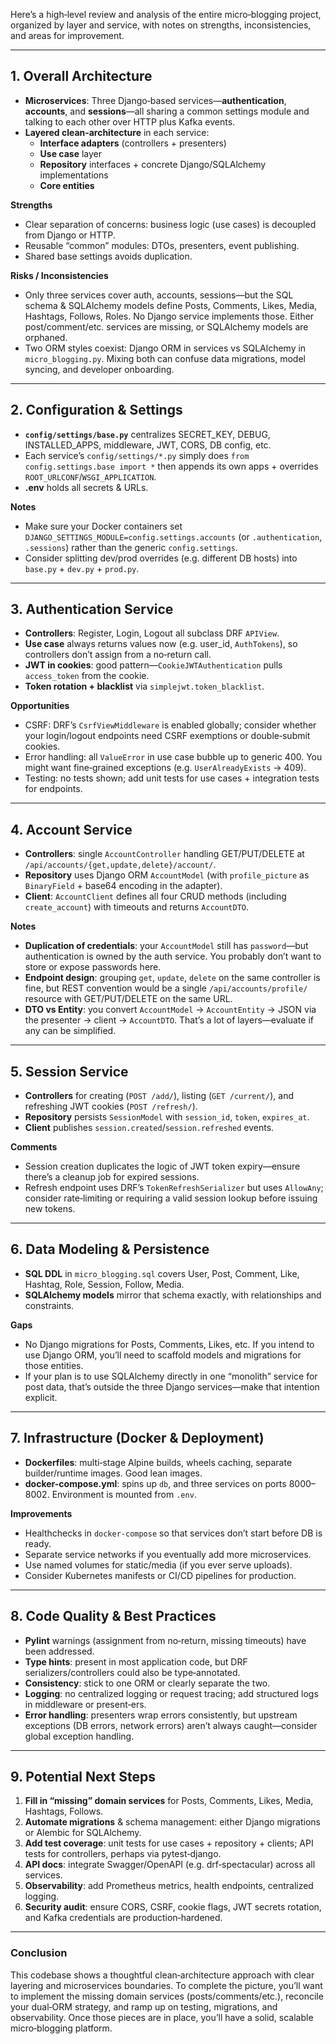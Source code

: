 <!-- README.md -->

Here’s a high‑level review and analysis of the entire micro‑blogging project, organized by layer and service, with notes on strengths, inconsistencies, and areas for improvement.

---

## 1. Overall Architecture  
- **Microservices**: Three Django‑based services—**authentication**, **accounts**, and **sessions**—all sharing a common settings module and talking to each other over HTTP plus Kafka events.  
- **Layered clean‑architecture** in each service:  
  - **Interface adapters** (controllers + presenters)  
  - **Use case** layer  
  - **Repository** interfaces + concrete Django/SQLAlchemy implementations  
  - **Core entities**  

**Strengths**  
- Clear separation of concerns: business logic (use cases) is decoupled from Django or HTTP.  
- Reusable “common” modules: DTOs, presenters, event publishing.  
- Shared base settings avoids duplication.  

**Risks / Inconsistencies**  
- Only three services cover auth, accounts, sessions—but the SQL schema & SQLAlchemy models define Posts, Comments, Likes, Media, Hashtags, Follows, Roles. No Django service implements those. Either post/comment/etc. services are missing, or SQLAlchemy models are orphaned.  
- Two ORM styles coexist: Django ORM in services vs SQLAlchemy in `micro_blogging.py`. Mixing both can confuse data migrations, model syncing, and developer onboarding.

---

## 2. Configuration & Settings  
- **`config/settings/base.py`** centralizes SECRET_KEY, DEBUG, INSTALLED_APPS, middleware, JWT, CORS, DB config, etc.  
- Each service’s `config/settings/*.py` simply does `from config.settings.base import *` then appends its own apps + overrides `ROOT_URLCONF`/`WSGI_APPLICATION`.  
- **.env** holds all secrets & URLs.  

**Notes**  
- Make sure your Docker containers set `DJANGO_SETTINGS_MODULE=config.settings.accounts` (or `.authentication`, `.sessions`) rather than the generic `config.settings`.  
- Consider splitting dev/prod overrides (e.g. different DB hosts) into `base.py` + `dev.py` + `prod.py`.  

---

## 3. Authentication Service  
- **Controllers**: Register, Login, Logout all subclass DRF `APIView`.  
- **Use case** always returns values now (e.g. user_id, `AuthTokens`), so controllers don’t assign from a no‑return call.  
- **JWT in cookies**: good pattern—`CookieJWTAuthentication` pulls `access_token` from the cookie.  
- **Token rotation + blacklist** via `simplejwt.token_blacklist`.  

**Opportunities**  
- CSRF: DRF’s `CsrfViewMiddleware` is enabled globally; consider whether your login/logout endpoints need CSRF exemptions or double‑submit cookies.  
- Error handling: all `ValueError` in use case bubble up to generic 400. You might want fine‑grained exceptions (e.g. `UserAlreadyExists` → 409).  
- Testing: no tests shown; add unit tests for use cases + integration tests for endpoints.

---

## 4. Account Service  
- **Controllers**: single `AccountController` handling GET/PUT/DELETE at `/api/accounts/{get,update,delete}/account/`.  
- **Repository** uses Django ORM `AccountModel` (with `profile_picture` as `BinaryField` + base64 encoding in the adapter).  
- **Client**: `AccountClient` defines all four CRUD methods (including `create_account`) with timeouts and returns `AccountDTO`.  

**Notes**  
- **Duplication of credentials**: your `AccountModel` still has `password`—but authentication is owned by the auth service. You probably don’t want to store or expose passwords here.  
- **Endpoint design**: grouping `get`, `update`, `delete` on the same controller is fine, but REST convention would be a single `/api/accounts/profile/` resource with GET/PUT/DELETE on the same URL.  
- **DTO vs Entity**: you convert `AccountModel` → `AccountEntity` → JSON via the presenter → client → `AccountDTO`. That’s a lot of layers—evaluate if any can be simplified.

---

## 5. Session Service  
- **Controllers** for creating (`POST /add/`), listing (`GET /current/`), and refreshing JWT cookies (`POST /refresh/`).  
- **Repository** persists `SessionModel` with `session_id`, `token`, `expires_at`.  
- **Client** publishes `session.created`/`session.refreshed` events.  

**Comments**  
- Session creation duplicates the logic of JWT token expiry—ensure there’s a cleanup job for expired sessions.  
- Refresh endpoint uses DRF’s `TokenRefreshSerializer` but uses `AllowAny`; consider rate‑limiting or requiring a valid session lookup before issuing new tokens.

---

## 6. Data Modeling & Persistence  
- **SQL DDL** in `micro_blogging.sql` covers User, Post, Comment, Like, Hashtag, Role, Session, Follow, Media.  
- **SQLAlchemy models** mirror that schema exactly, with relationships and constraints.  

**Gaps**  
- No Django migrations for Posts, Comments, Likes, etc. If you intend to use Django ORM, you’ll need to scaffold models and migrations for those entities.  
- If your plan is to use SQLAlchemy directly in one “monolith” service for post data, that’s outside the three Django services—make that intention explicit.  

---

## 7. Infrastructure (Docker & Deployment)  
- **Dockerfiles**: multi‑stage Alpine builds, wheels caching, separate builder/runtime images. Good lean images.  
- **docker-compose.yml**: spins up `db`, and three services on ports 8000–8002. Environment is mounted from `.env`.  

**Improvements**  
- Healthchecks in `docker-compose` so that services don’t start before DB is ready.  
- Separate service networks if you eventually add more microservices.  
- Use named volumes for static/media (if you ever serve uploads).  
- Consider Kubernetes manifests or CI/CD pipelines for production.

---

## 8. Code Quality & Best Practices  
- **Pylint** warnings (assignment from no‑return, missing timeouts) have been addressed.  
- **Type hints**: present in most application code, but DRF serializers/controllers could also be type‑annotated.  
- **Consistency**: stick to one ORM or clearly separate the two.  
- **Logging**: no centralized logging or request tracing; add structured logs in middleware or present‑ers.  
- **Error handling**: presenters wrap errors consistently, but upstream exceptions (DB errors, network errors) aren’t always caught—consider global exception handling.

---

## 9. Potential Next Steps  
1. **Fill in “missing” domain services** for Posts, Comments, Likes, Media, Hashtags, Follows.  
2. **Automate migrations** & schema management: either Django migrations or Alembic for SQLAlchemy.  
3. **Add test coverage**: unit tests for use cases + repository + clients; API tests for controllers, perhaps via pytest‑django.  
4. **API docs**: integrate Swagger/OpenAPI (e.g. drf‑spectacular) across all services.  
5. **Observability**: add Prometheus metrics, health endpoints, centralized logging.  
6. **Security audit**: ensure CORS, CSRF, cookie flags, JWT secrets rotation, and Kafka credentials are production‑hardened.

---

### Conclusion  
This codebase shows a thoughtful clean‑architecture approach with clear layering and microservices boundaries. To complete the picture, you’ll want to implement the missing domain services (posts/comments/etc.), reconcile your dual‑ORM strategy, and ramp up on testing, migrations, and observability. Once those pieces are in place, you’ll have a solid, scalable micro‑blogging platform.